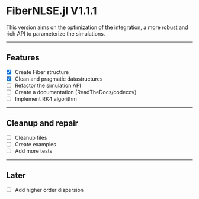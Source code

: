 # FiberNLSE.jl V1.1.1

This version aims on the optimization of the integration, a more robust and rich API to parameterize the simulations.

---

## Features

* [x] Create Fiber structure
* [x] Clean and pragmatic datastructures
* [ ] Refactor the simulation API
* [ ] Create a documentation (ReadTheDocs/codecov)
* [ ] Implement RK4 algorithm

---

## Cleanup and repair

* [ ] Cleanup files
* [ ] Create examples
* [ ] Add more tests

---

## Later

* [ ] Add higher order dispersion
